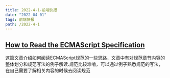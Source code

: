 ```yaml
---
title: 2022-4-1-前端快报
date: "2022-04-01"  
tags: 前端快报
path: /2022-4-1
---
```



## [How to Read the ECMAScript Specification](https://timothygu.me/es-howto/)  
这篇文章介绍如何阅读ECMAScript规范的一些思路，文章中有对规范章节内容的整体划分和规范写法的例子解读.规范比较难啃，可以通过例子熟悉规范的写法，在自己需要了解相关内容的时候去阅读规范  


